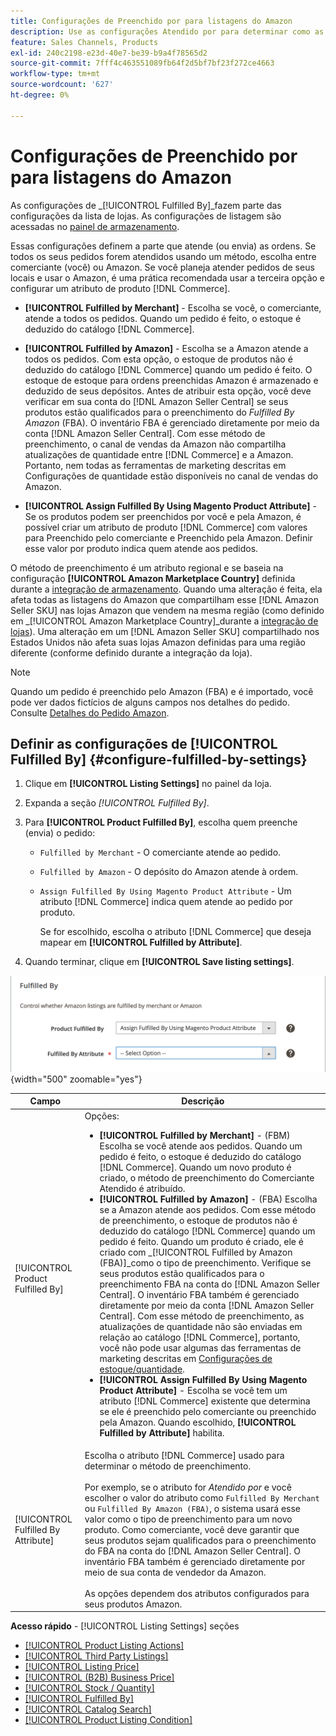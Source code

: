 ```yaml
---
title: Configurações de Preenchido por para listagens do Amazon
description: Use as configurações Atendido por para determinar como as ordens das listagens do Amazon são atendidas (entregues).
feature: Sales Channels, Products
exl-id: 240c2198-e23d-40e7-be39-b9a4f78565d2
source-git-commit: 7fff4c463551089fb64f2d5bf7bf23f272ce4663
workflow-type: tm+mt
source-wordcount: '627'
ht-degree: 0%

---
```


# Configurações de Preenchido por para listagens do Amazon

As configurações de _[!UICONTROL Fulfilled By]_fazem parte das configurações da lista de lojas. As configurações de listagem são acessadas no [painel de armazenamento](./amazon-store-dashboard.md).

Essas configurações definem a parte que atende (ou envia) as ordens. Se todos os seus pedidos forem atendidos usando um método, escolha entre comerciante (você) ou Amazon. Se você planeja atender pedidos de seus locais e usar o Amazon, é uma prática recomendada usar a terceira opção e configurar um atributo de produto [!DNL Commerce].

- **[!UICONTROL Fulfilled by Merchant]** - Escolha se você, o comerciante, atende a todos os pedidos. Quando um pedido é feito, o estoque é deduzido do catálogo [!DNL Commerce].

- **[!UICONTROL Fulfilled by Amazon]** - Escolha se a Amazon atende a todos os pedidos. Com esta opção, o estoque de produtos não é deduzido do catálogo [!DNL Commerce] quando um pedido é feito. O estoque de estoque para ordens preenchidas Amazon é armazenado e deduzido de seus depósitos. Antes de atribuir esta opção, você deve verificar em sua conta do [!DNL Amazon Seller Central] se seus produtos estão qualificados para o preenchimento do _Fulfilled By Amazon_ (FBA). O inventário FBA é gerenciado diretamente por meio da conta [!DNL Amazon Seller Central]. Com esse método de preenchimento, o canal de vendas da Amazon não compartilha atualizações de quantidade entre [!DNL Commerce] e a Amazon. Portanto, nem todas as ferramentas de marketing descritas em Configurações de quantidade estão disponíveis no canal de vendas do Amazon.

- **[!UICONTROL Assign Fulfilled By Using Magento Product Attribute]** - Se os produtos podem ser preenchidos por você e pela Amazon, é possível criar um atributo de produto [!DNL Commerce] com valores para Preenchido pelo comerciante e Preenchido pela Amazon. Definir esse valor por produto indica quem atende aos pedidos.

O método de preenchimento é um atributo regional e se baseia na configuração **[!UICONTROL Amazon Marketplace Country]** definida durante a [integração de armazenamento](./store-integration.md). Quando uma alteração é feita, ela afeta todas as listagens do Amazon que compartilham esse [!DNL Amazon Seller SKU] nas lojas Amazon que vendem na mesma região (como definido em _[!UICONTROL Amazon Marketplace Country]_durante a [integração de lojas](./store-integration.md)). Uma alteração em um [!DNL Amazon Seller SKU] compartilhado nos Estados Unidos não afeta suas lojas Amazon definidas para uma região diferente (conforme definido durante a integração da loja).

>[!NOTE]
>
>Quando um pedido é preenchido pelo Amazon (FBA) e é importado, você pode ver dados fictícios de alguns campos nos detalhes do pedido. Consulte [Detalhes do Pedido Amazon](./amazon-order-details.md).

## Definir as configurações de [!UICONTROL Fulfilled By] {#configure-fulfilled-by-settings}

1. Clique em **[!UICONTROL Listing Settings]** no painel da loja.

1. Expanda a seção _[!UICONTROL Fulfilled By]_.

1. Para **[!UICONTROL Product Fulfilled By]**, escolha quem preenche (envia) o pedido:

   - `Fulfilled by Merchant` - O comerciante atende ao pedido.

   - `Fulfilled by Amazon` - O depósito do Amazon atende à ordem.

   - `Assign Fulfilled By Using Magento Product Attribute` - Um atributo [!DNL Commerce] indica quem atende ao pedido por produto.

     Se for escolhido, escolha o atributo [!DNL Commerce] que deseja mapear em **[!UICONTROL Fulfilled by Attribute]**.

1. Quando terminar, clique em **[!UICONTROL Save listing settings]**.

![Configurações de Preenchido por](assets/amazon-fulfilled-by.png){width="500" zoomable="yes"}

| Campo | Descrição |
|-------------------------------------|----------------------------------------------------------------------------------------------------------------------------------------------------------------------------------------------------------------------------------------------------------------------------------------------------------------------------------------------------------------------------------------------------------------------------------------------------------------------------------------------------------------------------------------------------------------------------------------------------------------------------------------------------------------------------------------------------------------------------------------------------------------------------------------------------------------------------------------------------------------------------------------------------------------------------------------------------------------------------------------------------------------------------------------------------------------------------------------------------------------------------------------------------------------------------------------------------------------------------------------------------------------------------------------------------------------------------------------------|
| [!UICONTROL Product Fulfilled By] | Opções:<ul><li>**[!UICONTROL Fulfilled by Merchant]** - (FBM) Escolha se você atende aos pedidos. Quando um pedido é feito, o estoque é deduzido do catálogo [!DNL Commerce]. Quando um novo produto é criado, o método de preenchimento do Comerciante Atendido é atribuído.</li><li>**[!UICONTROL Fulfilled by Amazon]** - (FBA) Escolha se a Amazon atende aos pedidos. Com esse método de preenchimento, o estoque de produtos não é deduzido do catálogo [!DNL Commerce] quando um pedido é feito. Quando um produto é criado, ele é criado com _[!UICONTROL Fulfilled by Amazon (FBA)]_como o tipo de preenchimento. Verifique se seus produtos estão qualificados para o preenchimento FBA na conta do [!DNL Amazon Seller Central]. O inventário FBA também é gerenciado diretamente por meio da conta [!DNL Amazon Seller Central]. Com esse método de preenchimento, as atualizações de quantidade não são enviadas em relação ao catálogo [!DNL Commerce], portanto, você não pode usar algumas das ferramentas de marketing descritas em [Configurações de estoque/quantidade](./stock-quantity.md).</li><li>**[!UICONTROL Assign Fulfilled By Using Magento Product Attribute]** - Escolha se você tem um atributo [!DNL Commerce] existente que determina se ele é preenchido pelo comerciante ou preenchido pela Amazon. Quando escolhido, **[!UICONTROL Fulfilled by Attribute]** habilita.</li></ul> |
| [!UICONTROL Fulfilled By Attribute] | Escolha o atributo [!DNL Commerce] usado para determinar o método de preenchimento.<br><br>Por exemplo, se o atributo for _Atendido por_ e você escolher o valor do atributo como `Fulfilled By Merchant` ou `Fulfilled By Amazon (FBA)`, o sistema usará esse valor como o tipo de preenchimento para um novo produto. Como comerciante, você deve garantir que seus produtos sejam qualificados para o preenchimento do FBA na conta do [!DNL Amazon Seller Central]. O inventário FBA também é gerenciado diretamente por meio de sua conta de vendedor da Amazon.<br><br>As opções dependem dos atributos configurados para seus produtos Amazon. |

**Acesso rápido** - [!UICONTROL Listing Settings] seções

- [[!UICONTROL Product Listing Actions]](./product-listing-actions.md)
- [[!UICONTROL Third Party Listings]](./third-party-listing-settings.md)
- [[!UICONTROL Listing Price]](./listing-price.md)
- [[!UICONTROL (B2B) Business Price]](./business-pricing.md)
- [[!UICONTROL Stock / Quantity]](./stock-quantity.md)
- [[!UICONTROL Fulfilled By]](./fulfilled-by.md)
- [[!UICONTROL Catalog Search]](./catalog-search.md)
- [[!UICONTROL Product Listing Condition]](./product-listing-condition.md)
